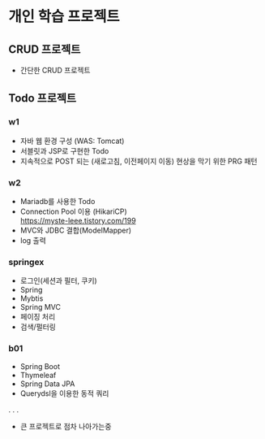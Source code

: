 # 개인 학습 프로젝트 

## CRUD 프로젝트
- 간단한 CRUD 프로젝트


## Todo 프로젝트
### w1
- 자바 웹 환경 구성 (WAS: Tomcat)
- 서블릿과 JSP로 구현한 Todo
- 지속적으로 POST 되는 (새로고침, 이전페이지 이동) 현상을 막기 위한 PRG 패턴<br>


### w2
- Mariadb를 사용한 Todo
- Connection Pool 이용 (HikariCP)<br>
https://myste-leee.tistory.com/199
- MVC와 JDBC 결합(ModelMapper)
- log 출력


### springex
- 로그인(세션과 필터, 쿠키)
- Spring
- Mybtis
- Spring MVC
- 페이징 처리
- 검색/펄터링

### b01
- Spring Boot
- Thymeleaf
- Spring Data JPA
- Querydsl을 이용한 동적 쿼리

. . .
- 큰 프로젝트로 점차 나아가는중 
